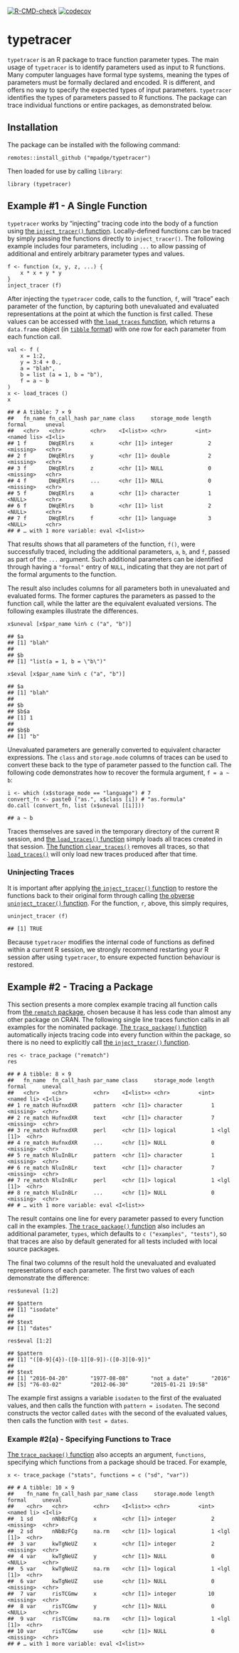 <!-- badges: start -->

[![R-CMD-check](https://github.com/mpadge/typetracer/workflows/R-CMD-check/badge.svg)](https://github.com/mpadge/typetracer/actions)
[![codecov](https://codecov.io/gh/mpadge/typetracer/branch/main/graph/badge.svg)](https://codecov.io/gh/mpadge/typetracer)
<!-- badges: end -->

# typetracer

`typetracer` is an R package to trace function parameter types. The main
usage of `typetracer` is to identify parameters used as input to R
functions. Many computer languages have formal type systems, meaning the
types of parameters must be formally declared and encoded. R is
different, and offers no way to specify the expected types of input
parameters. `typetracer` identifies the types of parameters passed to R
functions. The package can trace individual functions or entire
packages, as demonstrated below.

## Installation

The package can be installed with the following command:

    remotes::install_github ("mpadge/typetracer")

Then loaded for use by calling `library`:

    library (typetracer)

## Example \#1 - A Single Function

`typetracer` works by “injecting” tracing code into the body of a
function using [the `inject_tracer()`
function](https://mpadge.github.io/typetracer/reference/inject_tracer.html).
Locally-defined functions can be traced by simply passing the functions
directly to `inject_tracer()`. The following example includes four
parameters, including `...` to allow passing of additional and entirely
arbitrary parameter types and values.

    f <- function (x, y, z, ...) {
        x * x + y * y
    }
    inject_tracer (f)

After injecting the `typetracer` code, calls to the function, `f`, will
“trace” each parameter of the function, by capturing both unevaluated
and evaluated representations at the point at which the function is
first called. These values can be accessed with [the `load_traces`
function](https://mpadge.github.io/typetracer/reference/load_traces.html),
which returns a `data.frame` object (in [`tibble`
format](https://tibble.tidyverse.org)) with one row for each parameter
from each function call.

    val <- f (
        x = 1:2,
        y = 3:4 + 0.,
        a = "blah",
        b = list (a = 1, b = "b"),
        f = a ~ b
    )
    x <- load_traces ()
    x

    ## # A tibble: 7 × 9
    ##   fn_name fn_call_hash par_name class     storage_mode length formal      uneval
    ##   <chr>   <chr>        <chr>    <I<list>> <chr>         <int> <named lis> <I<li>
    ## 1 f       DWqERlrs     x        <chr [1]> integer           2 <missing>   <chr> 
    ## 2 f       DWqERlrs     y        <chr [1]> double            2 <missing>   <chr> 
    ## 3 f       DWqERlrs     z        <chr [1]> NULL              0 <missing>   <chr> 
    ## 4 f       DWqERlrs     ...      <chr [1]> NULL              0 <missing>   <chr> 
    ## 5 f       DWqERlrs     a        <chr [1]> character         1 <NULL>      <chr> 
    ## 6 f       DWqERlrs     b        <chr [1]> list              2 <NULL>      <chr> 
    ## 7 f       DWqERlrs     f        <chr [1]> language          3 <NULL>      <chr> 
    ## # … with 1 more variable: eval <I<list>>

That results shows that all parameters of the function, `f()`, were
successfully traced, including the additional parameters, `a`, `b`, and
`f`, passed as part of the `...` argument. Such additional parameters
can be identified through having a `"formal"` entry of `NULL`,
indicating that they are not part of the formal arguments to the
function.

The result also includes columns for all parameters both in unevaluated
and evaluated forms. The former captures the parameters as passed to the
function call, while the latter are the equivalent evaluated versions.
The following examples illustrate the differences.

    x$uneval [x$par_name %in% c ("a", "b")]

    ## $a
    ## [1] "blah"
    ## 
    ## $b
    ## [1] "list(a = 1, b = \"b\")"

    x$eval [x$par_name %in% c ("a", "b")]

    ## $a
    ## [1] "blah"
    ## 
    ## $b
    ## $b$a
    ## [1] 1
    ## 
    ## $b$b
    ## [1] "b"

Unevaluated parameters are generally converted to equivalent character
expressions. The `class` and `storage.mode` columns of traces can be
used to convert these back to the type of parameter passed to the
function call. The following code demonstrates how to recover the
formula argument, `f = a ~ b`:

    i <- which (x$storage_mode == "language") # 7
    convert_fn <- paste0 ("as.", x$class [i]) # "as.formula"
    do.call (convert_fn, list (x$uneval [[i]]))

    ## a ~ b

Traces themselves are saved in the temporary directory of the current R
session, and [the `load_traces()`
function](https://mpadge.github.io/typetracer/reference/load_traces.html)
simply loads all traces created in that session. [The function
`clear_traces()`](https://mpadge.github.io/typetracer/reference/clear_traces.html)
removes all traces, so that
[`load_traces()`](https://mpadge.github.io/typetracer/reference/load_traces.html)
will only load new traces produced after that time.

### Uninjecting Traces

It is important after applying [the `inject_tracer()`
function](https://mpadge.github.io/typetracer/reference/inject_tracer.html)
to restore the functions back to their original form through calling
[the obverse `uninject_tracer()`
function](https://mpadge.github.io/typetracer/reference/uninject_tracer.html).
For the function, `r`, above, this simply requires,

    uninject_tracer (f)

    ## [1] TRUE

Because `typetracer` modifies the internal code of functions as defined
within a current R session, we strongly recommend restarting your R
session after using `typetracer`, to ensure expected function behaviour
is restored.

## Example \#2 - Tracing a Package

This section presents a more complex example tracing all function calls
from [the `rematch` package](https://github.com/MangoTheCat/rematch),
chosen because it has less code than almost any other package on CRAN.
The following single line traces function calls in all examples for the
nominated package. [The `trace_package()`
function](https://mpadge.github.io/typetracer/reference/trace_package.html)
automatically injects tracing code into every function within the
package, so there is no need to explicitly call [the `inject_tracer()`
function](https://mpadge.github.io/typetracer/reference/inject_tracer).

    res <- trace_package ("rematch")
    res

    ## # A tibble: 8 × 9
    ##   fn_name  fn_call_hash par_name class     storage_mode length formal     uneval
    ##   <chr>    <chr>        <chr>    <I<list>> <chr>         <int> <named li> <I<li>
    ## 1 re_match HufnxdXR     pattern  <chr [1]> character         1 <missing>  <chr> 
    ## 2 re_match HufnxdXR     text     <chr [1]> character         7 <missing>  <chr> 
    ## 3 re_match HufnxdXR     perl     <chr [1]> logical           1 <lgl [1]>  <chr> 
    ## 4 re_match HufnxdXR     ...      <chr [1]> NULL              0 <missing>  <chr> 
    ## 5 re_match NluIn8Lr     pattern  <chr [1]> character         1 <missing>  <chr> 
    ## 6 re_match NluIn8Lr     text     <chr [1]> character         7 <missing>  <chr> 
    ## 7 re_match NluIn8Lr     perl     <chr [1]> logical           1 <lgl [1]>  <chr> 
    ## 8 re_match NluIn8Lr     ...      <chr [1]> NULL              0 <missing>  <chr> 
    ## # … with 1 more variable: eval <I<list>>

The result contains one line for every parameter passed to every
function call in the examples. [The `trace_package()`
function](https://mpadge.github.io/typetracer/reference/trace_package.html)
also includes an additional parameter, `types`, which defaults to
`c ("examples", "tests")`, so that traces are also by default generated
for all tests included with local source packages.

The final two columns of the result hold the unevaluated and evaluated
representations of each parameter. The first two values of each
demonstrate the difference:

    res$uneval [1:2]

    ## $pattern
    ## [1] "isodate"
    ## 
    ## $text
    ## [1] "dates"

    res$eval [1:2]

    ## $pattern
    ## [1] "([0-9]{4})-([0-1][0-9])-([0-3][0-9])"
    ## 
    ## $text
    ## [1] "2016-04-20"       "1977-08-08"       "not a date"       "2016"            
    ## [5] "76-03-02"         "2012-06-30"       "2015-01-21 19:58"

The example first assigns a variable `isodaten` to the first of the
evaluated values, and then calls the function with `pattern = isodaten`.
The second constructs the vector called `dates` with the second of the
evaluated values, then calls the function with `test = dates`.

### Example \#2(a) - Specifying Functions to Trace

[The `trace_package()`
function](https://mpadge.github.io/typetracer/reference/trace_package.html)
also accepts an argument, `functions`, specifying which functions from a
package should be traced. For example,

    x <- trace_package ("stats", functions = c ("sd", "var"))

    ## # A tibble: 10 × 9
    ##    fn_name fn_call_hash par_name class     storage.mode length formal     uneval
    ##    <chr>   <chr>        <chr>    <I<list>> <chr>         <int> <named li> <I<li>
    ##  1 sd      nNbBzFCg     x        <chr [1]> integer           2 <missing>  <chr> 
    ##  2 sd      nNbBzFCg     na.rm    <chr [1]> logical           1 <lgl [1]>  <chr> 
    ##  3 var     kwTgNeUZ     x        <chr [1]> integer           2 <missing>  <chr> 
    ##  4 var     kwTgNeUZ     y        <chr [1]> NULL              0 <NULL>     <chr> 
    ##  5 var     kwTgNeUZ     na.rm    <chr [1]> logical           1 <lgl [1]>  <chr> 
    ##  6 var     kwTgNeUZ     use      <chr [1]> NULL              0 <missing>  <chr> 
    ##  7 var     risTCGmw     x        <chr [1]> integer          10 <missing>  <chr> 
    ##  8 var     risTCGmw     y        <chr [1]> NULL              0 <NULL>     <chr> 
    ##  9 var     risTCGmw     na.rm    <chr [1]> logical           1 <lgl [1]>  <chr> 
    ## 10 var     risTCGmw     use      <chr [1]> NULL              0 <missing>  <chr> 
    ## # … with 1 more variable: eval <I<list>>
